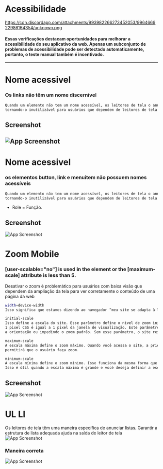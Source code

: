 # Acessibilidade
https://cdn.discordapp.com/attachments/993982266273452053/996466922986164354/unknown.png
#### Essas verificações destacam oportunidades para melhorar a acessibilidade do seu aplicativo da web. Apenas um subconjunto de problemas de acessibilidade pode ser detectado automaticamente, portanto, o teste manual também é incentivado.
-----------------------------------------------------------------------------------------------------------------------
# Nome acessivel
### Os links não têm um nome discernível
```bash
Quando um elemento não tem um nome acessível, os leitores de tela o anunciam com um nome genérico,
tornando-o inutilizável para usuários que dependem de leitores de tela.
```
## Screenshot
![App Screenshot](https://media.discordapp.net/attachments/993982266273452053/996450231388487690/unknown.png)
------------------------------------------------------------------------------------------------------------------------
# Nome acessivel
### os elementos button, link e menuitem não possuem nomes acessíveis
```bash
Quando um elemento não tem um nome acessível, os leitores de tela o anunciam com um nome genérico,
tornando-o inutilizável para usuários que dependem de leitores de tela.
```
- Role = Função.
## Screenshot
![App Screenshot](https://media.discordapp.net/attachments/993982266273452053/996450443918069862/unknown.png)

# Zoom Mobile
### [user-scalable="no"] is used in the <meta name="viewport"> element or the [maximum-scale] attribute is less than 5.
Desativar o zoom é problemático para usuários com baixa visão que dependem da ampliação da tela para ver corretamente o conteúdo de uma página da web
```bash
width=device-width
Isso significa que estamos dizendo ao navegador “meu site se adapta à largura do seu dispositivo”.

initial-scale
Isso define a escala do site. Esse parâmetro define o nível de zoom inicial, o que significa que
1 pixel CSS é igual a 1 pixel da janela de visualização. Este parâmetro ajuda quando você está alterando
a orientação ou impedindo o zoom padrão. Sem esse parâmetro, o site responsivo não funcionará.

maximum-scale
A escala máxima define o zoom máximo. Quando você acessa o site, a prioridade máxima é maximum-scale=1 e não
permitirá que o usuário faça zoom.

minimum-scale
A escala mínima define o zoom mínimo. Isso funciona da mesma forma que acima, mas define a escala mínima.
Isso é útil quando a escala máxima é grande e você deseja definir a escala mínima.
```

## Screenshot
![App Screenshot](https://cdn.discordapp.com/attachments/993982266273452053/996461449947914240/unknown.png)
# UL LI
Os leitores de tela têm uma maneira específica de anunciar listas. Garantir a estrutura de lista adequada ajuda na saída do leitor de tela
![App Screenshot](https://media.discordapp.net/attachments/993982266273452053/996451075374710835/unknown.png?width=438&height=683)

### Maneira correta
![App Screenshot](https://cdn.discordapp.com/attachments/993982266273452053/996465896962936913/unknown.png)
